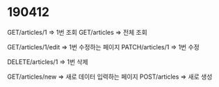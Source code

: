 # 190412



GET/articles/1 => 1번 조회
GET/articles => 전체 조회

GET/articles/1/edit => 1번 수정하는 페이지 
PATCH/articles/1 => 1번 수정

DELETE/articles/1 => 1번 삭제

GET/articles/new => 새로 데이터 입력하는 페이지 
POST/articles => 새로 생성